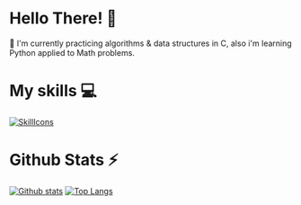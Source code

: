# Hello There! 👋

🌱 I'm currently practicing algorithms & data structures in C, also i'm learning Python applied to Math problems.

# My skills 💻

[![SkillIcons](https://skillicons.dev/icons?i=c,py,git,github-light)](https://skillicons.dev)<br/>

# Github Stats ⚡
  
<a href="#">![Github stats](https://github-readme-stats.vercel.app/api?username=enriquevido&theme=blueberry&count_private=true&hide_border=true&line_height=20)</a>
<a href="#">![Top Langs](https://github-readme-stats.vercel.app/api/top-langs/?username=enriquevido&layout=compact&theme=blueberry&count_private=true&hide_border=true)</a>

